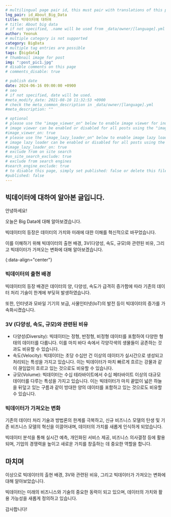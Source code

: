 ```yaml
---
# multilingual page pair id, this must pair with translations of this page. (This name must be unique)
lng_pair: id_About_Big_Data
title: 빅데이터에 대하여
# title: About big data
# if not specified, .name will be used from _data/owner/[language].yml
author: Yeonuk
# multiple category is not supported
category: BigData
# multiple tag entries are possible
tags: [bigdata]
# thumbnail image for post
img: ":post_pic1.jpg"
# disable comments on this page
# comments_disable: true

# publish date
date: 2024-06-16 09:00:00 +0900
# seo
# if not specified, date will be used.
#meta_modify_date: 2021-08-10 11:32:53 +0900
# check the meta_common_description in _data/owner/[language].yml
#meta_description: ""

# optional
# please use the "image_viewer_on" below to enable image viewer for individual pages or posts (_posts/ or [language]/_posts folders).
# image viewer can be enabled or disabled for all posts using the "image_viewer_posts: true" setting in _data/conf/main.yml.
#image_viewer_on: true
# please use the "image_lazy_loader_on" below to enable image lazy loader for individual pages or posts (_posts/ or [language]/_posts folders).
# image lazy loader can be enabled or disabled for all posts using the "image_lazy_loader_posts: true" setting in _data/conf/main.yml.
#image_lazy_loader_on: true
# exclude from on site search
#on_site_search_exclude: true
# exclude from search engines
#search_engine_exclude: true
# to disable this page, simply set published: false or delete this file
#published: false
---
```


<!-- outline-start -->

## 빅데이터에 대하여 알아본 글입니다.

안녕하세요!

오늘은 Big Data에 대해 알아보겠습니다.

빅데이터의 등장은 데이터의 가치와 미래에 대한 이해를 혁신적으로 바꾸었습니다.

이를 이해하기 위해 빅데이터의 출현 배경, 3V(다양성, 속도, 규모)와 관련된 비유, 그리고 빅데이터가 가져오는 변화에 대해 알아보겠습니다.

{:data-align="center"}

<!-- outline-end -->

### 빅데이터의 출현 배경

빅데이터의 등장 배경은 데이터의 양, 다양성, 속도가 급격히 증가함에 따라 기존의 데이터 처리 기술이 한계에 부딪혀 발생하였습니다.

또한, 인터넷과 모바일 기기의 보급, 사물인터넷(IoT)의 발전 등이 빅데이터의 증가를 가속화시켰습니다.

### 3V (다양성, 속도, 규모)와 관련된 비유

- 다양성(Diversity): 빅데이터는 정형, 반정형, 비정형 데이터를 포함하여 다양한 형태의 데이터를 다룹니다. 이를 마치 바다 속에서 각양각색의 생물들이 공존하는 것과도 비유할 수 있습니다.
- 속도(Velocity): 빅데이터는 초당 수십만 건 이상의 데이터가 실시간으로 생성되고 처리되는 특성을 가지고 있습니다. 이는 빅데이터가 마치 빠르게 흐르는 강물과 같이 끊임없이 흐르고 있는 것으로도 비유할 수 있습니다.
- 규모(Volume): 빅데이터는 수십 테라바이트에서 수십 페타바이트 이상의 대규모 데이터를 다루는 특성을 가지고 있습니다. 이는 빅데이터가 마치 끝없이 넓은 하늘을 뒤덮고 있는 구름과 같이 방대한 양의 데이터를 포함하고 있는 것으로도 비유할 수 있습니다.

### 빅데이터가 가져오는 변화

기존의 데이터 처리 기술과 방법론의 한계를 극복하고, 신규 비즈니스 모델의 탄생 및 기존 비즈니스 모델의 혁신을 이끌어내며, 데이터의 가치를 새롭게 인식하게 되었습니다.

빅데이터 분석을 통해 실시간 예측, 개인화된 서비스 제공, 비즈니스 의사결정 등에 활용되며, 기업의 경쟁력을 높이고 새로운 가치를 창출하는 데 중요한 역할을 합니다.

## 마치며

이상으로 빅데이터의 출현 배경, 3V와 관련된 비유, 그리고 빅데이터가 가져오는 변화에 대해 알아보았습니다.

빅데이터는 미래의 비즈니스와 기술의 중요한 동력이 되고 있으며, 데이터의 가치와 활용 가능성을 새롭게 정의하고 있습니다.

감사합니다!
